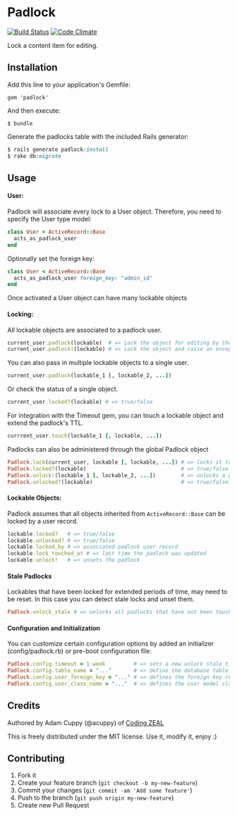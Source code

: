 # Padlock

[![Build Status](https://travis-ci.org/CodingZeal/padlock.png?branch=master)](https://travis-ci.org/CodingZeal/padlock) [![Code Climate](https://codeclimate.com/github/CodingZeal/padlock.png)](https://codeclimate.com/github/CodingZeal/padlock)

Lock a content item for editing.

## Installation

Add this line to your application's Gemfile:

    gem 'padlock'

And then execute:

    $ bundle

Generate the padlocks table with the included Rails generator:

```ruby
$ rails generate padlock:install
$ rake db:migrate
```

## Usage

#### User:

Padlock will associate every lock to a User object.  Therefore, you need
to specify the User type model:

```ruby
class User < ActiveRecord::Base
  acts_as_padlock_user
end
```

Optionally set the foreign key:

```ruby
class User < ActiveRecord::Base
  acts_as_padlock_user foreign_key: "admin_id"
end
```

Once activated a User object can have many lockable objects

#### Locking:

All lockable objects are associated to a padlock user.

```ruby
current_user.padlock(lockable)  # => Lock the object for editing by the current_user. Override an existing lock
current_user.padlock!(lockable) # => Lock the object and raise an exception if lockable is already locked by another user
```

You can also pass in multiple lockable objects to a single user.

```ruby
current_user.padlock(lockable_1 [, lockable_2, ...])
```

Or check the status of a single object.

```ruby
current_user.locked?(lockable) # => true/false
```

For integration with the Timeout gem, you can touch a lockable object and extend the padlock's TTL.

```ruby
currrent_user.touch(lockable_1 [, lockable, ...])
```

Padlocks can also be administered through the global Padlock object

```ruby
Padlock.lock(current_user, lockable [, lockable, ...]) # => locks it to the user
Padlock.locked?(lockable)                              # => true/false
Padlock.unlock!(lockable_1 [, lockable_2, ...])        # => unlocks a group of objects
Padlock.unlocked?(lockable)                            # => true/false
```

#### Lockable Objects:

Padlock assumes that all objects inherited from `ActiveRecord::Base` can be locked by a user record.

```ruby
lockable.locked?   # => true/false
lockable.unlocked? # => true/false
lockable.locked_by # => associated padlock user record
lockable.lock_touched_at # => last time the padlock was updated
lockable.unlock!   # => unsets the padlock
```

#### Stale Padlocks

Lockables that have been locked for extended periods of time, may need to be reset.  In this case you can detect stale locks and unset them.

```ruby
Padlock.unlock_stale # => unlocks all padlocks that have not been touched in the last 24 hours
```

#### Configuration and Initialization

You can customize certain configuration options by added an initializer (config/padlock.rb) or pre-boot configuration file:

```ruby
Padlock.config.timeout = 1.week         # => sets a new unlock stale timeout.  Default is 24 hours.
Padlock.config.table_name = "..."       # => define the database table name for the padlocks.  Default is "padlocks"
Padlock.config.user_foreign_key = "..." # => defines the foreign key relating to the User object.  Default is "user_id".
Padlock.config.user_class_name = "..."  # => defines the user model class.  Default is "User".
```

## Credits

Authored by Adam Cuppy (@acuppy) of [Coding ZEAL](https://codingzeal.com?utm_source=github)

This is freely distributed under the MIT license.  Use it, modify it,
enjoy :)

## Contributing

1. Fork it
2. Create your feature branch (`git checkout -b my-new-feature`)
3. Commit your changes (`git commit -am 'Add some feature'`)
4. Push to the branch (`git push origin my-new-feature`)
5. Create new Pull Request

